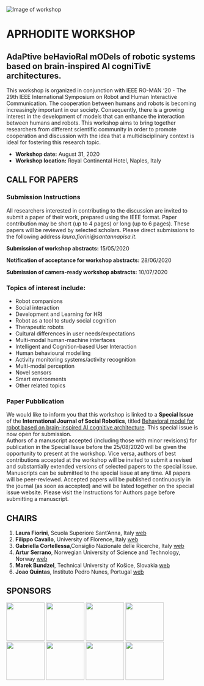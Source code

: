 ![Image of workshop](https://aprhodite.github.io/roman2020/images/ws.png)

# APRHODITE WORKSHOP 
## AdaPtive beHavioRal mODels of robotic systems based on brain-inspired AI cogniTivE architectures.
This workshop is organized in conjunction with IEEE RO-MAN ‘20 - The 29th IEEE International Symposium on Robot and Human Interactive Communication. The cooperation between humans and robots is becoming increasingly important in our society. Consequently, there is a growing interest in the development of models that can enhance the interaction between humans and robots. This workshop aims to bring together researchers from different scientific community in order to promote cooperation and discussion with the idea that a multidisciplinary context is ideal for fostering this research topic.

- **Workshop date:** August 31, 2020
- **Workshop location:** Royal Continental Hotel, Naples, Italy

## CALL FOR PAPERS

### Submission Instructions
All researchers interested in contributing to the discussion are invited to submit a paper of their work, prepared using the IEEE format. Paper contribution may be short (up to 4 pages) or long (up to 6 pages). These papers will be reviewed by selected scholars. Please direct submissions to the following address _laura.fiorini@santannapisa.it_.
 
**Submission of workshop abstracts:** 15/05/2020

**Notification of acceptance for workshop abstracts:** 28/06/2020

**Submission of camera-ready workshop abstracts:** 10/07/2020

### Topics of interest include:
- Robot companions
- Social interaction
- Development and Learning for HRI
- Robot as a tool to study social cognition
- Therapeutic robots
- Cultural differences in user needs/expectations 
- Multi-modal human-machine interfaces
- Intelligent and Cognition-based User Interaction 
- Human behavioural modelling
- Activity monitoring systems/activity recognition 
- Multi-modal perception
- Novel sensors
- Smart environments
- Other related topics

### Paper Pubblication
We would like to inform you that this workshop is linked to a **Special Issue** of the **International Journal of Social Robotics**, titled [Behavioral model for robot based on brain-inspired AI cognitive architecture](https://www.springer.com/journal/12369/updates/17900528).
This special issue is now open for submission.  
Authors of a manuscript accepted (including those with minor revisions) for publication in the Special Issue before the 25/08/2020 will be given the opportunity to present at the workshop.
Vice versa, authors of best contributions accepted at the workshop will be invited to submit a revised and substantially extended versions of selected papers to the special issue.
Manuscripts can be submitted to the special issue at any time. All papers will be peer-reviewed. Accepted papers will be published continuously in the journal (as soon as accepted) and will be listed together on the special issue website. Please visit the Instructions for Authors page before submitting a manuscript. 

## CHAIRS

1. **Laura Fiorini**, Scuola Superiore Sant’Anna, Italy [web](https://www.santannapisa.it/en/laura-fiorini)
2. **Filippo Cavallo**, University of Florence, Italy [web](https://www.researchgate.net/profile/Filippo_Cavallo)
3. **Gabriella Cortellessa**,Consiglio Nazionale delle Ricerche, Italy [web](https://www.istc.cnr.it/en/people/gabriella-cortellessa)
4. **Artur Serrano**, Norwegian University of Science and Technology, Norway [web](https://www.ntnu.edu/employees/artur.serrano)
5. **Marek Bundzel**, Technical University of Košice, Slovakia [web](http://www.ai-cit.sk/People/MarekBundzel)
6. **Joao Quintas**, Instituto Pedro Nunes, Portugal [web](https://www.researchgate.net/profile/Joao_Quintas)

## SPONSORS

 <img src="https://aprhodite.github.io/roman2020/images/romanLogo.jpg" width="100" height="100">
 <img src="https://aprhodite.github.io/roman2020/images/SIRob.png" width="100" height="100">
 <img src="https://aprhodite.github.io/roman2020/images/lifebots.jpeg" width="100" height="100">
 <img src="https://aprhodite.github.io/roman2020/images/logo.png" width="100" height="100">
 <img src="https://aprhodite.github.io/roman2020/images/unifi.png" width="100" height="100">
 <img src="https://aprhodite.github.io/roman2020/images/CNR.png" width="100" height="100">
 <img src="https://aprhodite.github.io/roman2020/images/kos.jpg" width="100" height="100">
 <img src="https://aprhodite.github.io/roman2020/images/ipn.png" width="100" height="100">

 <!--[ROMAN](https://aprhodite.github.io/roman2020/images/romanLogo.jpg)
 ![SI-ROBOTICS](https://aprhodite.github.io/roman2020/images/SIRob.png)
 ![SSSA](https://aprhodite.github.io/roman2020/images/logo.png)
 ![LIFEBOTS](https://aprhodite.github.io/roman2020/images/lifebots.jpeg)
 ![NTNU](https://aprhodite.github.io/roman2020/images/ntnu_1.png)
 ![UNIFI](https://aprhodite.github.io/roman2020/images/unifi.png)
 ![CNR](https://aprhodite.github.io/roman2020/images/CNR.png)
 ![KOS](https://aprhodite.github.io/roman2020/images/kos.jpg)
 ![IPN](https://aprhodite.github.io/roman2020/images/ipn.png)-->

